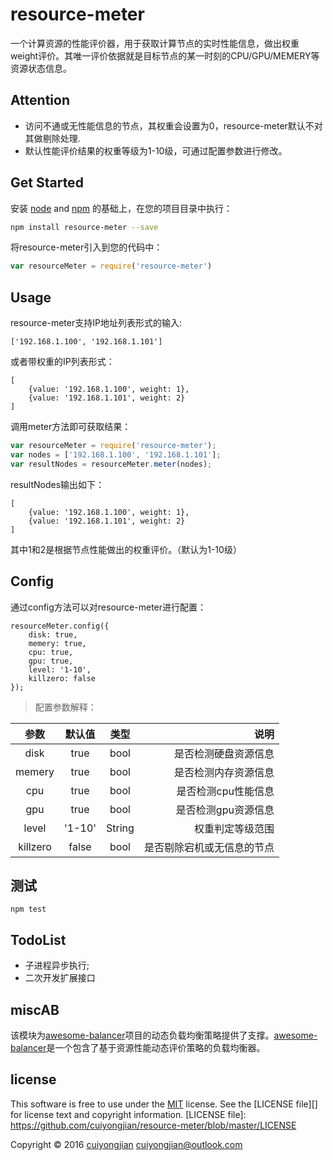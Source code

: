 # resource-meter

一个计算资源的性能评价器，用于获取计算节点的实时性能信息，做出权重weight评价。其唯一评价依据就是目标节点的某一时刻的CPU/GPU/MEMERY等资源状态信息。

## Attention
* 访问不通或无性能信息的节点，其权重会设置为0，resource-meter默认不对其做剔除处理.
* 默认性能评价结果的权重等级为1-10级，可通过配置参数进行修改。


## Get Started
安装 [node](https://nodejs.org) and [npm](https://npmjs.org) 的基础上，在您的项目目录中执行：
```bash
npm install resource-meter --save
```
将resource-meter引入到您的代码中：
```js
var resourceMeter = require('resource-meter')
```

## Usage
resource-meter支持IP地址列表形式的输入:
```
['192.168.1.100', '192.168.1.101']
```
或者带权重的IP列表形式：
```
[
    {value: '192.168.1.100', weight: 1},
    {value: '192.168.1.101', weight: 2}
]
```
调用meter方法即可获取结果：
```javascript
var resourceMeter = require('resource-meter');
var nodes = ['192.168.1.100', '192.168.1.101'];
var resultNodes = resourceMeter.meter(nodes);
```
resultNodes输出如下：
```
[
    {value: '192.168.1.100', weight: 1},
    {value: '192.168.1.101', weight: 2}
]
```
其中1和2是根据节点性能做出的权重评价。（默认为1-10级）

## Config
通过config方法可以对resource-meter进行配置：
```
resourceMeter.config({
    disk: true,
    memery: true,
    cpu: true,
    gpu: true,
    level: '1-10',
    killzero: false
});
```
> 配置参数解释：

| 参数     | 默认值 | 类型  | 说明                   |
|:-------:|:-----:|:-----:|----------------------:|
| disk    | true  | bool  | 是否检测硬盘资源信息      |
| memery  | true  | bool  | 是否检测内存资源信息      |
| cpu     | true  | bool  | 是否检测cpu性能信息      |
| gpu     | true  | bool  | 是否检测gpu资源信息      |
| level   | '1-10'| String| 权重判定等级范围         |
| killzero| false | bool  | 是否剔除宕机或无信息的节点 |

## 测试
`npm test`

## TodoList
* 子进程异步执行;
* 二次开发扩展接口

## miscAB
该模块为[awesome-balancer][AB]项目的动态负载均衡策略提供了支撑。[awesome-balancer][AB]是一个包含了基于资源性能动态评价策略的负载均衡器。


## license
This software is free to use under the [MIT](http://opensource.org/licenses/MIT)  license. See the [LICENSE file][] for license text and copyright information.
[LICENSE file]: https://github.com/cuiyongjian/resource-meter/blob/master/LICENSE

Copyright © 2016 [cuiyongjian](http://blog.cuiyongjian.com) <cuiyongjian@outlook.com>

[AB]: https://github.com/cuiyongjian/awesome-balancer
